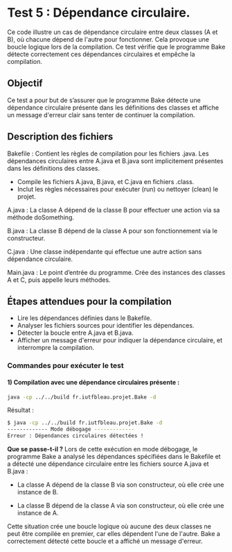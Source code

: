 # Test 5 :  Dépendance circulaire.

Ce code illustre un cas de dépendance circulaire entre deux classes (A et B), où chacune dépend de l'autre pour fonctionner. Cela provoque une boucle logique lors de la compilation. Ce test vérifie que le programme Bake détecte correctement ces dépendances circulaires et empêche la compilation.

## Objectif

Ce test a pour but de s’assurer que le programme Bake détecte une dépendance circulaire présente dans les définitions des classes et affiche un message d'erreur clair sans tenter de continuer la compilation.

## Description des fichiers

Bakefile : Contient les règles de compilation pour les fichiers .java. Les dépendances circulaires entre A.java et B.java sont implicitement présentes dans les définitions des classes.

* Compile les fichiers A.java, B.java, et C.java en fichiers .class.
* Inclut les règles nécessaires pour exécuter (run) ou nettoyer (clean) le projet.

A.java : La classe A dépend de la classe B pour effectuer une action via sa méthode doSomething.

B.java : La classe B dépend de la classe A pour son fonctionnement via le constructeur.

C.java : Une classe indépendante qui effectue une autre action sans dépendance circulaire.

Main.java : Le point d’entrée du programme. Crée des instances des classes A et C, puis appelle leurs méthodes.

## Étapes attendues pour la compilation

* Lire les dépendances définies dans le Bakefile.
* Analyser les fichiers sources pour identifier les dépendances.
* Détecter la boucle entre A.java et B.java.
* Afficher un message d'erreur pour indiquer la dépendance circulaire, et interrompre la compilation.

### Commandes pour exécuter le test

#### 1) Compilation avec une dépendance circulaires présente :

```bash
java -cp ../../build fr.iutfbleau.projet.Bake -d 
```
Résultat : 
```bash
$ java -cp ../../build fr.iutfbleau.projet.Bake -d 
------------- Mode débogage -------------
Erreur : Dépendances circulaires détectées !
```

**Que se passe-t-il ?** Lors de cette exécution en mode débogage, le programme Bake a analysé les dépendances spécifiées dans le Bakefile et a détecté une dépendance circulaire entre les fichiers source A.java et B.java :

   * La classe A dépend de la classe B via son constructeur, où elle crée une instance de B.

   * La classe B dépend de la classe A via son constructeur, où elle crée une instance de A.

Cette situation crée une boucle logique où aucune des deux classes ne peut être compilée en premier, car elles dépendent l'une de l'autre. Bake a correctement détecté cette boucle et a affiché un message d'erreur.